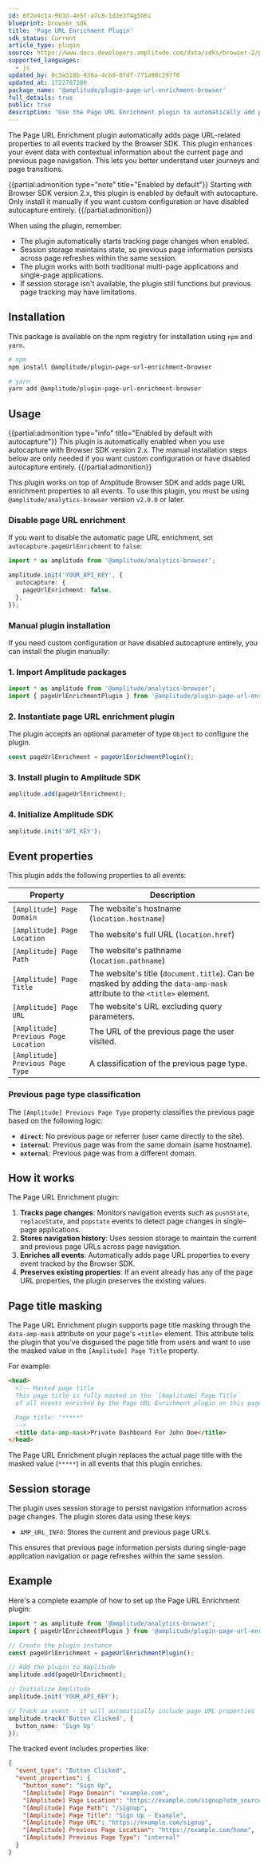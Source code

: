 ```yaml
---
id: 8f2e4c1a-9b3d-4e5f-a7c8-1d2e3f4g5h6i
blueprint: browser_sdk
title: 'Page URL Enrichment Plugin'
sdk_status: Current
article_type: plugin
source: https://www.docs.developers.amplitude.com/data/sdks/browser-2/page-url-enrichment/
supported_languages:
  - js
updated_by: 0c3a318b-936a-4cbd-8fdf-771a90c297f0
updated_at: 1722787200
package_name: '@amplitude/plugin-page-url-enrichment-browser'
full_details: true
public: true
description: 'Use the Page URL Enrichment plugin to automatically add page URL-related properties to all events tracked by the Browser SDK.'
---
```

The Page URL Enrichment plugin automatically adds page URL-related properties to all events tracked by the Browser SDK. This plugin enhances your event data with contextual information about the current page and previous page navigation. This lets you better understand user journeys and page transitions.

{{partial:admonition type="note" title="Enabled by default"}}
Starting with Browser SDK version 2.x, this plugin is enabled by default with autocapture. Only install it manually if you want custom configuration or have disabled autocapture entirely.
{{/partial:admonition}}

When using the plugin, remember:

- The plugin automatically starts tracking page changes when enabled.
- Session storage maintains state, so previous page information persists across page refreshes within the same session.
- The plugin works with both traditional multi-page applications and single-page applications.
- If session storage isn't available, the plugin still functions but previous page tracking may have limitations.

## Installation

This package is available on the npm registry for installation using `npm` and `yarn`.

```bash
# npm
npm install @amplitude/plugin-page-url-enrichment-browser

# yarn
yarn add @amplitude/plugin-page-url-enrichment-browser
```

## Usage

{{partial:admonition type="info" title="Enabled by default with autocapture"}}
This plugin is automatically enabled when you use autocapture with Browser SDK version 2.x. The manual installation steps below are only needed if you want custom configuration or have disabled autocapture entirely.
{{/partial:admonition}}

This plugin works on top of Amplitude Browser SDK and adds page URL enrichment properties to all events. To use this plugin, you must be using `@amplitude/analytics-browser` version `v2.0.0` or later.

### Disable page URL enrichment

If you want to disable the automatic page URL enrichment, set `autocapture.pageUrlEnrichment` to `false`:

```typescript
import * as amplitude from '@amplitude/analytics-browser';

amplitude.init('YOUR_API_KEY', {
  autocapture: {
    pageUrlEnrichment: false,
  },
});
```

### Manual plugin installation

If you need custom configuration or have disabled autocapture entirely, you can install the plugin manually:

### 1. Import Amplitude packages

```typescript
import * as amplitude from '@amplitude/analytics-browser';
import { pageUrlEnrichmentPlugin } from '@amplitude/plugin-page-url-enrichment-browser';
```

### 2. Instantiate page URL enrichment plugin

The plugin accepts an optional parameter of type `Object` to configure the plugin.

```typescript
const pageUrlEnrichment = pageUrlEnrichmentPlugin();
```

### 3. Install plugin to Amplitude SDK

```typescript
amplitude.add(pageUrlEnrichment);
```

### 4. Initialize Amplitude SDK

```typescript
amplitude.init('API_KEY');
```

## Event properties

This plugin adds the following properties to all events:

| Property | Description |
| --- | --- |
| `[Amplitude] Page Domain` | The website's hostname (`location.hostname`) |
| `[Amplitude] Page Location` | The website's full URL (`location.href`) |
| `[Amplitude] Page Path` | The website's pathname (`location.pathname`) |
| `[Amplitude] Page Title` |  The website's title (`document.title`). Can be masked by adding the `data-amp-mask` attribute to the `<title>` element.  
| `[Amplitude] Page URL` | The website's URL excluding query parameters. |
| `[Amplitude] Previous Page Location` | The URL of the previous page the user visited. |
| `[Amplitude] Previous Page Type` | A classification of the previous page type. |

### Previous page type classification

The `[Amplitude] Previous Page Type` property classifies the previous page based on the following logic:

- **`direct`**: No previous page or referrer (user came directly to the site).
- **`internal`**: Previous page was from the same domain (same hostname).
- **`external`**: Previous page was from a different domain.

## How it works

The Page URL Enrichment plugin:

1. **Tracks page changes**: Monitors navigation events such as `pushState`, `replaceState`, and `popstate` events to detect page changes in single-page applications.
2. **Stores navigation history**: Uses session storage to maintain the current and previous page URLs across page navigation.
3. **Enriches all events**: Automatically adds page URL properties to every event tracked by the Browser SDK.
4. **Preserves existing properties**: If an event already has any of the page URL properties, the plugin preserves the existing values.

## Page title masking

The Page URL Enrichment plugin supports page title masking through the `data-amp-mask` attribute on your page's `<title>` element. This attribute tells the plugin that you've disguised the page title from users and want to use the masked value in the `[Amplitude] Page Title` property.

For example: 

```html
<head>
  <!-- Masked page title
  This page title is fully masked in the `[Amplitude] Page Title`
  of all events enriched by the Page URL Enrichment plugin on this page

  Page title: "*****"
  -->
  <title data-amp-mask>Private Dashboard For John Doe</title>
</head>
```

The Page URL Enrichment plugin replaces the actual page title with the masked value (`*****`) in all events that this plugin enriches.

## Session storage

The plugin uses session storage to persist navigation information across page changes. The plugin stores data using these keys:

- `AMP_URL_INFO`: Stores the current and previous page URLs.

This ensures that previous page information persists during single-page application navigation or page refreshes within the same session.

## Example

Here's a complete example of how to set up the Page URL Enrichment plugin:

```typescript
import * as amplitude from '@amplitude/analytics-browser';
import { pageUrlEnrichmentPlugin } from '@amplitude/plugin-page-url-enrichment-browser';

// Create the plugin instance
const pageUrlEnrichment = pageUrlEnrichmentPlugin();

// Add the plugin to Amplitude
amplitude.add(pageUrlEnrichment);

// Initialize Amplitude
amplitude.init('YOUR_API_KEY');

// Track an event - it will automatically include page URL properties
amplitude.track('Button Clicked', {
  button_name: 'Sign Up'
});
```

The tracked event includes properties like:

```json
{
  "event_type": "Button Clicked",
  "event_properties": {
    "button_name": "Sign Up",
    "[Amplitude] Page Domain": "example.com",
    "[Amplitude] Page Location": "https://example.com/signup?utm_source=google",
    "[Amplitude] Page Path": "/signup",
    "[Amplitude] Page Title": "Sign Up - Example",
    "[Amplitude] Page URL": "https://example.com/signup",
    "[Amplitude] Previous Page Location": "https://example.com/home",
    "[Amplitude] Previous Page Type": "internal"
  }
}
```

